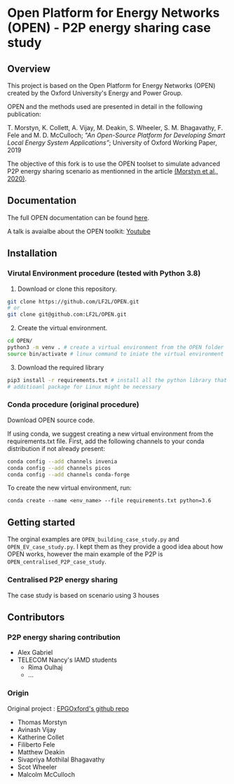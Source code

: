 # Open Platform for Energy Networks (OPEN) - P2P energy sharing case study 

## Overview

This project is based on the Open Platform for Energy Networks (OPEN) created by the Oxford University's Energy and Power Group. 

OPEN and the methods used are presented in detail in the following publication:

T. Morstyn, K. Collett, A. Vijay, M. Deakin, S. Wheeler, S. M. Bhagavathy, F. Fele and M. D. McCulloch; *"An Open-Source Platform for Developing Smart Local Energy System Applications”*; University of Oxford Working Paper, 2019 

The objective of this fork is to use the OPEN toolset to simulate advanced P2P energy sharing scenario as mentionned in the article [(Morstyn et al., 2020)](https://www.sciencedirect.com/science/article/abs/pii/S0306261920309090). 

## Documentation

The full OPEN documentation can be found [here](https://open-platform-for-energy-networks.readthedocs.io).

A talk is avaialbe about the OPEN toolkit: [Youtube](https://www.youtube.com/watch?v=NCUHaa_z2v4)

## Installation

### Virutal Environment procedure (tested with Python 3.8)

1. Download or clone this repository.
```sh 
git clone https://github.com/LF2L/OPEN.git
# or
git clone git@github.com:LF2L/OPEN.git 
```
2. Create the virtual environment. 
```sh
cd OPEN/
python3 -m venv . # create a virtual environment from the OPEN folder
source bin/activate # linux command to iniate the virtual environment
```
3. Download the required library
```sh
pip3 install -r requirements.txt # install all the python library that are required by OPEN
# additioanl package for Linux might be necessary 
```

### Conda procedure (original procedure)

Download OPEN source code.

If using conda, we suggest creating a new virtual environment from the requirements.txt file.
First, add the following channels to your conda distribution if not already present:

```sh
conda config --add channels invenia
conda config --add channels picos
conda config --add channels conda-forge
```

To create the new virtual environment, run:

    conda create --name <env_name> --file requirements.txt python=3.6

## Getting started

The orginal examples are `OPEN_building_case_study.py` and `OPEN_EV_case_study.py`. I kept them as they provide a good idea about how OPEN works, however the main example of the P2P is `OPEN_centralised_P2P_case_study`.

### Centralised P2P energy sharing 

The case study is based on scenario using 3 houses


## Contributors

### P2P energy sharing contribution
* Alex Gabriel
* TELECOM Nancy's IAMD students
  * Rima Oulhaj
  * ...


### Origin
Original project : [EPGOxford's github repo](https://github.com/EPGOxford/OPEN)

* Thomas Morstyn
* Avinash Vijay
* Katherine Collet
* Filiberto Fele
* Matthew Deakin
* Sivapriya Mothilal Bhagavathy
* Scot Wheeler
* Malcolm McCulloch
